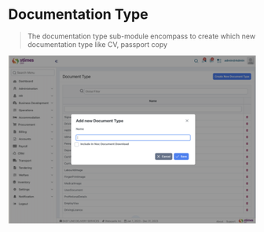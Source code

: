 # Documentation Type 
> The documentation type sub-module encompass to create which new documentation type like CV, passport copy

![alt text](<../../images/document type.png>)